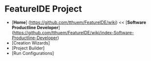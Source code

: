 # FeatureIDE Project

* [**Home**] (https://github.com/tthuem/FeatureIDE/wiki) << [**Software Productline Developer**] (https://github.com/tthuem/FeatureIDE/wiki/index-Software-Productline-Developer)
* [Creation Wizards]
* [Project Builder]
* [Run Configurations]